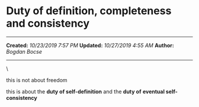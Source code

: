 Duty of definition, completeness and consistency
================================================

  -------------- ----------------------
  **Created:**   *10/23/2019 7:57 PM*
  **Updated:**   *10/27/2019 4:55 AM*
  **Author:**    *Bogdan Bocse*
  -------------- ----------------------

\

this is not about freedom

this is about the **duty of self-definition** and the **duty of**
**eventual self-consistency**

 
